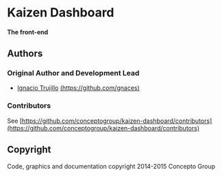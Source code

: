 # Kaizen Dashboard
#### The front-end

## Authors

### Original Author and Development Lead

- [Ignacio Trujillo](mailto:itrujillo@conceptogroup.cl) [(https://github.com/gnaces)](https://github.com/gnaces)

### Contributors

See [https://github.com/conceptogroup/kaizen-dashboard/contributors](https://github.com/conceptogroup/kaizen-dashboard/contributors)

## Copyright

Code, graphics and documentation copyright 2014-2015 Concepto Group